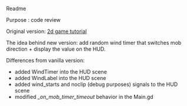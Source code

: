 Readme

Purpose : code review

Original version: [2d game tutorial](https://docs.godotengine.org/en/4.0/getting_started/first_2d_game/index.html)

The idea behind new version: add random wind timer that switches mob direction + display the value on the HUD.

Differences from vanilla version:
- added WindTimer into the HUD scene
- added WindLabel into the HUD scene
- added wind_starts and noclip (debug purposes) signals to the HUD scene
- modified *_on_mob_timer_timeout* behavior in the Main.gd
